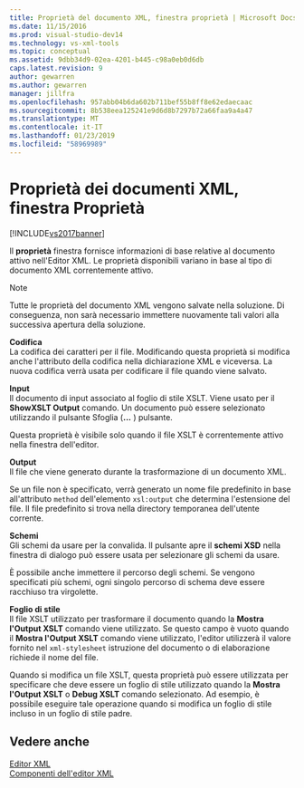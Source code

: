 ```yaml
---
title: Proprietà del documento XML, finestra proprietà | Microsoft Docs
ms.date: 11/15/2016
ms.prod: visual-studio-dev14
ms.technology: vs-xml-tools
ms.topic: conceptual
ms.assetid: 9dbb34d9-02ea-4201-b445-c98a0eb0d6db
caps.latest.revision: 9
author: gewarren
ms.author: gewarren
manager: jillfra
ms.openlocfilehash: 957abb04b6da602b711bef55b8ff8e62edaecaac
ms.sourcegitcommit: 8b538eea125241e9d6d8b7297b72a66faa9a4a47
ms.translationtype: MT
ms.contentlocale: it-IT
ms.lasthandoff: 01/23/2019
ms.locfileid: "58969989"
---
```

# <a name="xml-document-properties-properties-window"></a>Proprietà dei documenti XML, finestra Proprietà
[!INCLUDE[vs2017banner](../includes/vs2017banner.md)]

  
Il **proprietà** finestra fornisce informazioni di base relative al documento attivo nell'Editor XML. Le proprietà disponibili variano in base al tipo di documento XML correntemente attivo.  
  
> [!NOTE]
>  Tutte le proprietà del documento XML vengono salvate nella soluzione. Di conseguenza, non sarà necessario immettere nuovamente tali valori alla successiva apertura della soluzione.  
  
 **Codifica**  
 La codifica dei caratteri per il file. Modificando questa proprietà si modifica anche l'attributo della codifica nella dichiarazione XML e viceversa. La nuova codifica verrà usata per codificare il file quando viene salvato.  
  
 **Input**  
 Il documento di input associato al foglio di stile XSLT. Viene usato per il **ShowXSLT Output** comando. Un documento può essere selezionato utilizzando il pulsante Sfoglia (**...** ) pulsante.  
  
 Questa proprietà è visibile solo quando il file XSLT è correntemente attivo nella finestra dell'editor.  
  
 **Output**  
 Il file che viene generato durante la trasformazione di un documento XML.  
  
 Se un file non è specificato, verrà generato un nome file predefinito in base all'attributo `method` dell'elemento `xsl:output` che determina l'estensione del file. Il file predefinito si trova nella directory temporanea dell'utente corrente.  
  
 **Schemi**  
 Gli schemi da usare per la convalida. Il pulsante apre il **schemi XSD** nella finestra di dialogo può essere usata per selezionare gli schemi da usare.  
  
 È possibile anche immettere il percorso degli schemi. Se vengono specificati più schemi, ogni singolo percorso di schema deve essere racchiuso tra virgolette.  
  
 **Foglio di stile**  
 Il file XSLT utilizzato per trasformare il documento quando la **Mostra l'Output XSLT** comando viene utilizzato. Se questo campo è vuoto quando il **Mostra l'Output XSLT** comando viene utilizzato, l'editor utilizzerà il valore fornito nel `xml-stylesheet` istruzione del documento o di elaborazione richiede il nome del file.  
  
 Quando si modifica un file XSLT, questa proprietà può essere utilizzata per specificare che deve essere un foglio di stile utilizzato quando la **Mostra l'Output XSLT** o **Debug XSLT** comando selezionato. Ad esempio, è possibile eseguire tale operazione quando si modifica un foglio di stile incluso in un foglio di stile padre.  
  
## <a name="see-also"></a>Vedere anche  
 [Editor XML](../xml-tools/xml-editor.md)   
 [Componenti dell'editor XML](../xml-tools/xml-editor-components.md)
